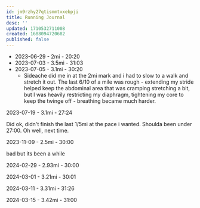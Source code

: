 ```yaml
---
id: jm9rzhy27qtismmtxxebpji
title: Running Journal
desc: ''
updated: 1710532711008
created: 1688094720682
published: false
---
```


- 2023-06-29 - 2mi - 20:20
- 2023-07-03 - 3.5mi - 31:03
- 2023-07-05 - 3.1mi - 30:20
  - Sideache did me in at the 2mi mark and i had to slow to a walk and stretch it out. The last 6/10 of a mile was rough - extending my stride helped keep the abdominal area that was cramping stretching a bit, but I was heavily restricting my diaphragm, tightening my core to keep the twinge off - breathing became much harder.

2023-07-19 - 3.1mi - 27:24

Did ok, didn't finish the last 1/5mi at the pace i wanted. Shoulda been under 27:00. Oh well, next time.

2023-11-09 - 2.5mi - 30:00

bad but its been a while

2024-02-29 - 2.93mi - 30:00

2024-03-01 - 3.21mi - 30:01

2024-03-11 - 3.31mi - 31:26

2024-03-15 - 3.42mi - 31:00
